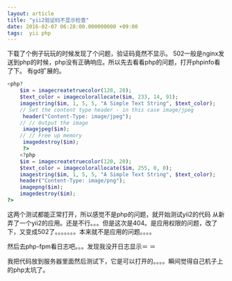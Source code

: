 ```yaml
---
layout: article
title: "yii2验证码不显示检查"
date: 2016-02-07 06:28:00.000000000 +09:00
tags:  yii php
---
```


下载了个例子玩玩的时候发现了个问题，验证码竟然不显示。
502一般是nginx发送到php的时候，php没有正确响应。所以先去看看php的问题，打开phpinfo看了下。 有gd扩展的。

```php
<php?
    $im = imagecreatetruecolor(120, 20);
    $text_color = imagecolorallocate($im, 233, 14, 91);
    imagestring($im, 1, 5, 5, "A Simple Text String", $text_color);
    // Set the content type header - in this case image/jpeg
     header("Content-Type: image/jpeg");
    // // Output the image
     imagejpeg($im);
    // // Free up memory
     imagedestroy($im);
     ?>
    <?php
    $im = imagecreatetruecolor(120, 20);
    $text_color = imagecolorallocate($im, 255, 0, 0);
    imagestring($im, 1, 5, 5, "A Simple Text String", $text_color);
    header("Content-Type: image/png");
    imagepng($im);
    imagedestroy($im);
?>
```

这两个测试都能正常打开，所以感觉不是php的问题，就开始测试yii2的代码 从新弄了一个yii2的应用。还是不行。。。但是这次是404。是应用权限的问题，改了下，又变成502了。。。。。。。本来就不是应用的问题。。。。

然后去php-fpm看日志吧。。。发现我没开日志显示＝ ＝

我把代码放到服务器里面然后测试下，它是可以打开的。。。。瞬间觉得自己机子上的php太坑了。
